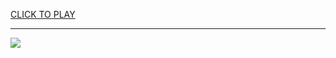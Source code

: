 
<a href="https://premium76.site?title=unblocked_google_games_plus&ref=13M">CLICK TO PLAY</a></h3>
<hr>

<a href="https://premium76.site?title=unblocked_google_games_plus&ref=13M"><img src="https://clearcache.store/games.png"></a>


